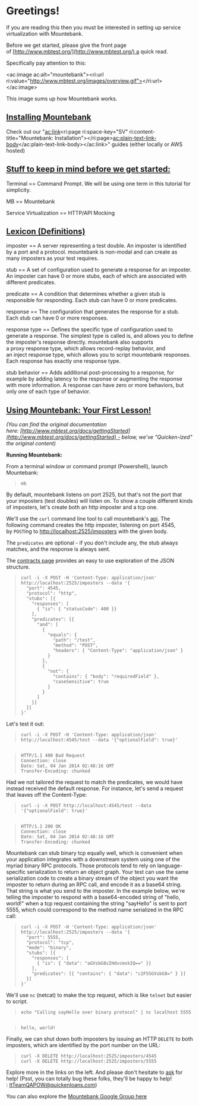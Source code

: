 
# Greetings!

If you are reading this then you must be interested in setting up service virtualization with Mountebank.

Before we get started, please give the front page of [http://www.mbtest.org/](http://www.mbtest.org/) a quick read.

Specifically pay attention to this:

<ac:image ac:alt="mountebank"><ri:url ri:value="http://www.mbtest.org/images/overview.gif"></ri:url></ac:image>

This image sums up how Mountebank works.

## **<u>Installing Mountebank</u>**

Check out our "<ac:link><ri:page ri:space-key="SV" ri:content-title="Mountebank: Installation"></ri:page><ac:plain-text-link-body><![CDATA[How to Install Mountebank]]></ac:plain-text-link-body></ac:link>" guides (either locally or AWS hosted)

## **<u>Stuff to keep in mind before we get started:</u>**

Terminal == Command Prompt. We will be using one term in this tutorial for simplicity.

MB == Mountebank

Service Virtualization == HTTP/API Mocking

## <u>Lexicon (Definitions)</u>

imposter == A server representing a test double. An imposter is identified by a port and a protocol. mountebank is non-modal and can create as many imposters as your test requires.

stub == A set of configuration used to generate a response for an imposter. An imposter can have 0 or more stubs, each of which are associated with different predicates.

predicate == A condition that determines whether a given stub is responsible for responding. Each stub can have 0 or more predicates.

response == The configuration that generates the response for a stub. Each stub can have 0 or more responses.

response type == Defines the specific type of configuration used to generate a response. The simplest type is called is, and allows you to define the imposter's response directly. mountebank also supports a proxy response type, which allows record-replay behavior, and an inject response type, which allows you to script mountebank responses. Each response has exactly one response type.

stub behavior == Adds additional post-processing to a response, for example by adding latency to the response or augmenting the response with more information. A response can have zero or more behaviors, but only one of each type of behavior.



## **<u>Using Mountebank: Your First Lesson!</u>**

*(You can find the original documentation here: [http://www.mbtest.org/docs/gettingStarted](http://www.mbtest.org/docs/gettingStarted) - below, we've "Quicken-ized" the original content)*



**Running Mountebank:**

From a terminal window or command prompt (Powershell), launch Mountebank:


> ```
> mb
> ```


By default, mountebank listens on port 2525, but that's not the port that your imposters (test doubles) will listen on. To show a couple different kinds of imposters, let's create both an http imposter and a tcp one.

We'll use the `curl` command line tool to call mountebank's [api](http://www.mbtest.org/docs/api/overview). The following command creates the http imposter, listening on port 4545, by `POST`ing to [http://localhost:2525/imposters](http://localhost:2525/imposters) with the given body.

The `predicates` are optional - if you don't include any, the stub always matches, and the response is always sent.



The [contracts page](http://www.mbtest.org/docs/api/contracts) provides an easy to use exploration of the JSON structure.


> ```
> curl -i -X POST -H 'Content-Type: application/json' http://localhost:2525/imposters --data '{
>   "port": 4545,
>   "protocol": "http",
>   "stubs": [{
>     "responses": [
>       { "is": { "statusCode": 400 }}
>     ],
>     "predicates": [{
>       "and": [
>         {
>           "equals": {
>             "path": "/test",
>             "method": "POST",
>             "headers": { "Content-Type": "application/json" }
>           }
>         },
>         {
>           "not": {
>             "contains": { "body": "requiredField" },
>             "caseSensitive": true
>           }
>         }
>       ]
>     }]
>   }]
> }'
> ```


Let's test it out:


> ```
> curl -i -X POST -H 'Content-Type: application/json' http://localhost:4545/test --data '{"optionalField": true}'
> ```


```

```


> ```
> HTTP/1.1 400 Bad Request
> Connection: close
> Date: Sat, 04 Jan 2014 02:48:16 GMT
> Transfer-Encoding: chunked
> ```




Had we not tailored the request to match the predicates, we would have instead received the default response. For instance, let's send a request that leaves off the Content-Type:


> ```
> curl -i -X POST http://localhost:4545/test --data '{"optionalField": true}'
> ```


```

```


> ```
> HTTP/1.1 200 OK
> Connection: close
> Date: Sat, 04 Jan 2014 02:48:16 GMT
> Transfer-Encoding: chunked
> ```




Mountebank can stub binary tcp equally well, which is convenient when your application integrates with a downstream system using one of the myriad binary RPC protocols. Those protocols tend to rely on language-specific serialization to return an object graph. Your test can use the same serialization code to create a binary stream of the object you want the imposter to return during an RPC call, and encode it as a base64 string. That string is what you send to the imposter. In the example below, we're telling the imposter to respond with a base64-encoded string of "hello, world!" when a tcp request containing the string "sayHello" is sent to port 5555, which could correspond to the method name serialized in the RPC call:


> ```
> curl -i -X POST -H 'Content-Type: application/json' http://localhost:2525/imposters --data '{
>   "port": 5555,
>   "protocol": "tcp",
>   "mode": "binary",
>   "stubs": [{
>     "responses": [
>       { "is": { "data": "aGVsbG8sIHdvcmxkIQ==" }}
>     ],
>     "predicates": [{ "contains": { "data": "c2F5SGVsbG8=" } }]
>   }]
> }'
> ```


We'll use `nc` (netcat) to make the tcp request, which is like `telnet` but easier to script.


> ```
> echo "Calling sayHello over binary protocol" | nc localhost 5555
> ```


```

```


> ```
> hello, world!
> ```




Finally, we can shut down both imposters by issuing an HTTP `DELETE` to both imposters, which are identified by the port number on the URL:


> ```
> curl -X DELETE http://localhost:2525/imposters/4545
> curl -X DELETE http://localhost:2525/imposters/5555
> ```




Explore more in the links on the left. And please don't hesitate to [ask](mailto:ItTeamQAPOW@quickenloans.com) for help! (Psst, you can totally bug these folks, they'll be happy to help! : [ItTeamQAPOW@quickenloans.com](mailto:ItTeamQAPOW@quickenloans.com))



You can also explore the [Mountebank Google Group here](https://groups.google.com/forum/#!forum/mountebank-discuss)

**<u><br></u>**
